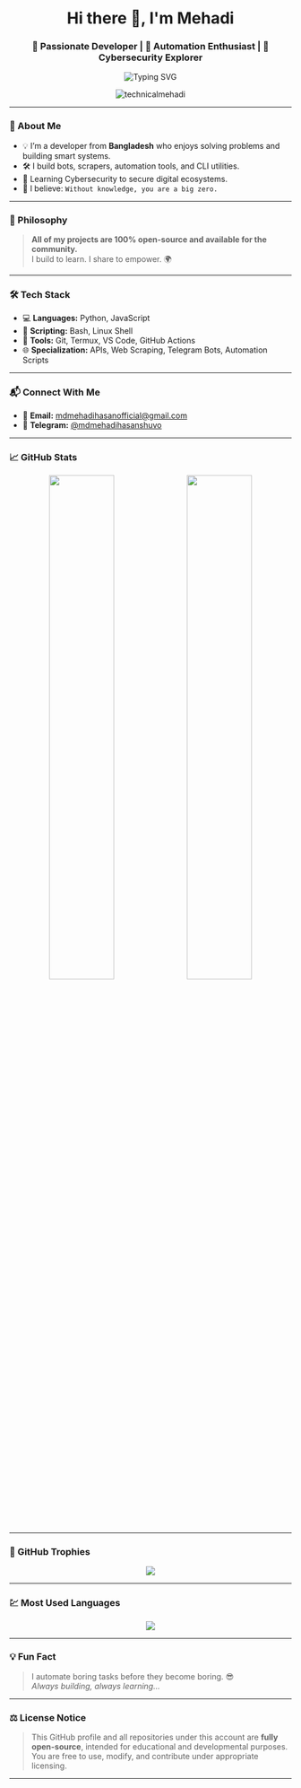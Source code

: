 <h1 align="center">Hi there 👋, I'm Mehadi</h1>
<h3 align="center">🚀 Passionate Developer | 🤖 Automation Enthusiast | 🔐 Cybersecurity Explorer</h3>

<p align="center">
  <img src="https://readme-typing-svg.demolab.com?font=Fira+Code&weight=500&size=22&pause=1000&color=00F7FF&center=true&vCenter=true&width=500&lines=Without+knowledge+you+are+a+big+zero!" alt="Typing SVG" />
</p>

<p align="center">
  <img src="https://komarev.com/ghpvc/?username=technicalmehadi&label=Profile%20views&color=0e75b6&style=flat" alt="technicalmehadi" />
</p>

---

### 🧠 About Me

- 💡 I’m a developer from **Bangladesh** who enjoys solving problems and building smart systems.
- 🛠️ I build bots, scrapers, automation tools, and CLI utilities.
- 🔐 Learning Cybersecurity to secure digital ecosystems.
- 🧩 I believe: `Without knowledge, you are a big zero.`

---

### 📖 Philosophy

> **All of my projects are 100% open-source and available for the community.**  
> I build to learn. I share to empower. 🌍

---

### 🛠️ Tech Stack

- 💻 **Languages:** Python, JavaScript
- 🧪 **Scripting:** Bash, Linux Shell
- 🔗 **Tools:** Git, Termux, VS Code, GitHub Actions
- 🌐 **Specialization:** APIs, Web Scraping, Telegram Bots, Automation Scripts

---

### 📬 Connect With Me

- 📧 **Email:** [mdmehadihasanofficial@gmail.com](mailto:mdmehadihasanofficial@gmail.com)  
- 💬 **Telegram:** [@mdmehadihasanshuvo](https://t.me/mdmehadihasanshuvo)

---

### 📈 GitHub Stats

<p align="center">
  <img src="https://github-readme-stats.vercel.app/api?username=technicalmehadi&show_icons=true&theme=radical&hide_border=false" width="48%" />
  <img src="https://github-readme-streak-stats.herokuapp.com/?user=technicalmehadi&theme=radical&hide_border=false" width="48%" />
</p>

---

### 🧩 GitHub Trophies

<p align="center">
  <img src="https://github-profile-trophy.vercel.app/?username=technicalmehadi&theme=onedark&no-bg=true&margin-w=10" />
</p>

---

### 💹 Most Used Languages

<p align="center">
  <img src="https://github-readme-stats.vercel.app/api/top-langs/?username=technicalmehadi&layout=compact&theme=radical&hide_border=false" />
</p>

---

### 💡 Fun Fact

> I automate boring tasks before they become boring. 😎  
> _Always building, always learning..._

---

### ⚖️ License Notice

> This GitHub profile and all repositories under this account are **fully open-source**, intended for educational and developmental purposes.  
> You are free to use, modify, and contribute under appropriate licensing.

---
